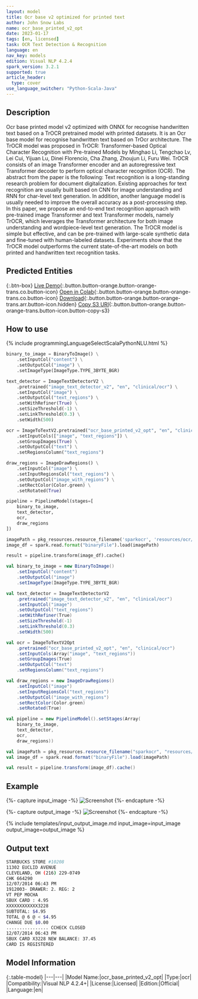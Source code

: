 ```yaml
---
layout: model
title: Оcr base v2 optimized for printed text
author: John Snow Labs
name: ocr_base_printed_v2_opt
date: 2023-01-17
tags: [en, licensed]
task: OCR Text Detection & Recognition
language: en
nav_key: models
edition: Visual NLP 4.2.4
spark_version: 3.2.1
supported: true
article_header:
  type: cover
use_language_switcher: "Python-Scala-Java"
---
```


## Description

Ocr base printed model v2 optimized with ONNX for recognise handwritten text based on a TrOCR pretrained model with printed datasets. It is an Ocr base model for recognise handwritten text based on TrOcr architecture.  The TrOCR model was proposed in TrOCR: Transformer-based Optical Character Recognition with Pre-trained Models by Minghao Li, Tengchao Lv, Lei Cui, Yijuan Lu, Dinei Florencio, Cha Zhang, Zhoujun Li, Furu Wei. TrOCR consists of an image Transformer encoder and an autoregressive text Transformer decoder to perform optical character recognition (OCR).  The abstract from the paper is the following:  Text recognition is a long-standing research problem for document digitalization. Existing approaches for text recognition are usually built based on CNN for image understanding and RNN for char-level text generation. In addition, another language model is usually needed to improve the overall accuracy as a post-processing step. In this paper, we propose an end-to-end text recognition approach with pre-trained image Transformer and text Transformer models, namely TrOCR, which leverages the Transformer architecture for both image understanding and wordpiece-level text generation. The TrOCR model is simple but effective, and can be pre-trained with large-scale synthetic data and fine-tuned with human-labeled datasets. Experiments show that the TrOCR model outperforms the current state-of-the-art models on both printed and handwritten text recognition tasks.


## Predicted Entities

{:.btn-box}
[Live Demo](https://demo.johnsnowlabs.com/ocr/RECOGNIZE_PRINTED/){:.button.button-orange.button-orange-trans.co.button-icon}
[Open in Colab](https://colab.research.google.com/github/JohnSnowLabs/spark-ocr-workshop/blob/master/jupyter/Cards/SparkOcrImageToTextPrinted_V2_opt.ipynb){:.button.button-orange.button-orange-trans.co.button-icon}
[Download](https://s3.amazonaws.com/auxdata.johnsnowlabs.com/clinical/ocr/ocr_base_printed_v2_opt_en_4.2.2_3.0_1670605909000.zip){:.button.button-orange.button-orange-trans.arr.button-icon.hidden}
[Copy S3 URI](s3://auxdata.johnsnowlabs.com/clinical/ocr/ocr_base_printed_v2_opt_en_4.2.2_3.0_1670605909000.zip){:.button.button-orange.button-orange-trans.button-icon.button-copy-s3}


## How to use
<div class="tabs-box" markdown="1">
{% include programmingLanguageSelectScalaPythonNLU.html %}

```python
binary_to_image = BinaryToImage() \
    .setInputCol("content") \
    .setOutputCol("image") \
    .setImageType(ImageType.TYPE_3BYTE_BGR)

text_detector = ImageTextDetectorV2 \
    .pretrained("image_text_detector_v2", "en", "clinical/ocr") \
    .setInputCol("image") \
    .setOutputCol("text_regions") \
    .setWithRefiner(True) \
    .setSizeThreshold(-1) \
    .setLinkThreshold(0.3) \
    .setWidth(500)

ocr = ImageToTextV2.pretrained("ocr_base_printed_v2_opt", "en", "clinical/ocr") \
    .setInputCols(["image", "text_regions"]) \
    .setGroupImages(True) \
    .setOutputCol("text") \
    .setRegionsColumn("text_regions")

draw_regions = ImageDrawRegions() \
    .setInputCol("image") \
    .setInputRegionsCol("text_regions") \
    .setOutputCol("image_with_regions") \
    .setRectColor(Color.green) \
    .setRotated(True)

pipeline = PipelineModel(stages=[
    binary_to_image,
    text_detector,
    ocr,
    draw_regions
])

imagePath = pkg_resources.resource_filename('sparkocr', 'resources/ocr/images/check.jpg')
image_df = spark.read.format("binaryFile").load(imagePath)

result = pipeline.transform(image_df).cache()
```
```scala
val binary_to_image = new BinaryToImage() 
    .setInputCol("content") 
    .setOutputCol("image") 
    .setImageType(ImageType.TYPE_3BYTE_BGR)

val text_detector = ImageTextDetectorV2 
    .pretrained("image_text_detector_v2", "en", "clinical/ocr") 
    .setInputCol("image") 
    .setOutputCol("text_regions") 
    .setWithRefiner(True) 
    .setSizeThreshold(-1) 
    .setLinkThreshold(0.3) 
    .setWidth(500)

val ocr = ImageToTextV2Opt
    .pretrained("ocr_base_printed_v2_opt", "en", "clinical/ocr") 
    .setInputCols(Array("image", "text_regions")) 
    .setGroupImages(True) 
    .setOutputCol("text") 
    .setRegionsColumn("text_regions")

val draw_regions = new ImageDrawRegions() 
    .setInputCol("image") 
    .setInputRegionsCol("text_regions") 
    .setOutputCol("image_with_regions") 
    .setRectColor(Color.green) 
    .setRotated(True)

val pipeline = new PipelineModel().setStages(Array(
    binary_to_image, 
    text_detector, 
    ocr, 
    draw_regions))

val imagePath = pkg_resources.resource_filename("sparkocr", "resources/ocr/images/check.jpg")
val image_df = spark.read.format("binaryFile").load(imagePath)

val result = pipeline.transform(image_df).cache()
```
</div>

## Example

{%- capture input_image -%}
![Screenshot](/assets/images/examples_ocr/image2.png)
{%- endcapture -%}

{%- capture output_image -%}
![Screenshot](/assets/images/examples_ocr/image2_out3.png)
{%- endcapture -%}


{% include templates/input_output_image.md
input_image=input_image
output_image=output_image
%}

## Output text

```bash
STARBUCKS STORE #10208
11302 EUCLID AVENUE
CLEVELAND, OH (216) 229-0749
CHK 664290
12/07/2014 06:43 PM
1912003- DRAWER: 2. REG: 2
VT PEP MOCHA
SBUX CARD : 4.95
XXXXXXXXXXXX3228
SUBTOTAL: $4.95
TOTAL @ 6 @ < $4.95
CHANGE DUE $0.00
................ CCHECK CLOSED
12/07/2014 06:43 PM
SBUX CARD X3228 NEW BALANCE: 37.45
CARD IS REGISTERED
```
## Model Information

{:.table-model}
|---|---|
|Model Name:|ocr_base_printed_v2_opt|
|Type:|ocr|
|Compatibility:|Visual NLP 4.2.4+|
|License:|Licensed|
|Edition:|Official|
|Language:|en|



